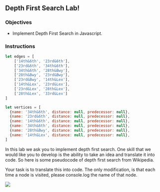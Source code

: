 ## Depth First Search Lab!

### Objectives

 * Implement Depth First Search in Javascript.

### Instructions

```javascript
let edges = [
	['14th&6th', '23rd&6th'],
	['23rd&6th', '34th&6th'],
	['34th&6th', '28th&Bwy'],
	['28th&Bwy', '23rd&Bwy'],
	['23rd&Bwy', '14th&Lex'],
	['14th&Lex', '23rd&Lex'],
	['23rd&Lex', '28th&Lex'],
	['28th&Lex', '33rd&Lex']
]

let vertices = [
  {name: '34th&6th', distance: null, predecessor: null},
  {name: '23rd&6th', distance: null, predecessor: null},
  {name: '14th&6th', distance: null, predecessor: null},
  {name: '34th&6th', distance: null, predecessor: null},
  {name: '28th&Bwy', distance: null, predecessor: null},
  {name: '14th&Lex', distance: null, predecessor: null},
]
```

In this lab we ask you to implement depth first search.  One skill that we would like you to develop is the ability to take an idea and translate it into code.  So here is some pseudocode of depth first search from Wikipedia.  

Your task is to translate this into code.  The only modification, is that each time a node is visited, please console.log the name of that node.

![](https://s3-us-west-2.amazonaws.com/curriculum-content/algorithms/dfs-wikipedia.png)
